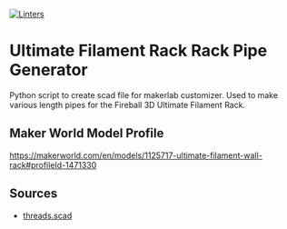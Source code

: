 [![Linters](https://github.com/fireball3d/ultimate_filament_rack_pipe_generator/actions/workflows/auto_protected_branches.yml/badge.svg?branch=main)](https://github.com/fireball3d/ultimate_filament_rack_pipe_generator/actions/workflows/auto_feature_branches.yml)

# Ultimate Filament Rack Rack Pipe Generator
Python script to create scad file for makerlab customizer. Used to make various length pipes for the Fireball 3D Ultimate Filament Rack.

## Maker World Model Profile
https://makerworld.com/en/models/1125717-ultimate-filament-wall-rack#profileId-1471330 

## Sources
* [threads.scad](https://dkprojects.net/openscad-threads)
